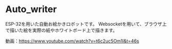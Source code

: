 # Auto_writer
ESP-32を用いた自動お絵かきロボットです。
Websocketを用いて、ブラウザ上で描いた絵を実際の紙やホワイトボード上で描きます。

動画：https://www.youtube.com/watch?v=t6c2uc5Om1I&t=46s
